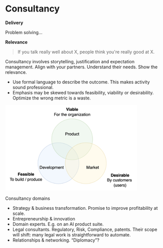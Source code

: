 # Consultancy



**Delivery**

Problem solving...



**Relevance**

> If you talk really well about X, people think you're really good at X.

Consultancy involves storytelling, justification and expectation management. Align with your partners. Understand their needs. Show the relevance.

- Use formal language to describe the outcome. This makes activity sound professional.
- Emphasis may be skewed towards feasibility, viability or desirability. Optimize the wrong metric is a waste.

<img src="../img/venn-feasible-viable-desirable.png" alt="venn-feasible-viable-desirable" style="width:30em;" />





Consultancy domains

- Strategy & business transformation. Promise to improve profitability at scale.
- Entrepreneurship & innovation
- Domain experts. E.g. on an AI product suite.
- Legal consultants. Regulatory, Risk, Compliance, patents. Their scope will shift: many legal work is straightforward to automate.
- Relationships & networking. “Diplomacy”?
